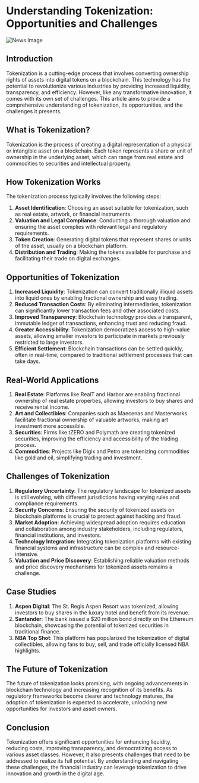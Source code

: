 # Understanding Tokenization: Opportunities and Challenges

![News Image](https://uploads-ssl.webflow.com/665f9886cd4e586a9a14dc8c/669df48d9bd119994fe2dc55__Understanding%20Tokenization%20Opportunities%20and%20Challenges.png)

## Introduction

Tokenization is a cutting-edge process that involves converting ownership rights of assets into digital tokens on a blockchain. This technology has the potential to revolutionize various industries by providing increased liquidity, transparency, and efficiency. However, like any transformative innovation, it comes with its own set of challenges. This article aims to provide a comprehensive understanding of tokenization, its opportunities, and the challenges it presents.

## What is Tokenization?

Tokenization is the process of creating a digital representation of a physical or intangible asset on a blockchain. Each token represents a share or unit of ownership in the underlying asset, which can range from real estate and commodities to securities and intellectual property.

## How Tokenization Works

The tokenization process typically involves the following steps:

1. **Asset Identification**: Choosing an asset suitable for tokenization, such as real estate, artwork, or financial instruments.
2. **Valuation and Legal Compliance**: Conducting a thorough valuation and ensuring the asset complies with relevant legal and regulatory requirements.
3. **Token Creation**: Generating digital tokens that represent shares or units of the asset, usually on a blockchain platform.
4. **Distribution and Trading**: Making the tokens available for purchase and facilitating their trade on digital exchanges.

## Opportunities of Tokenization

1. **Increased Liquidity**: Tokenization can convert traditionally illiquid assets into liquid ones by enabling fractional ownership and easy trading.
2. **Reduced Transaction Costs**: By eliminating intermediaries, tokenization can significantly lower transaction fees and other associated costs.
3. **Improved Transparency**: Blockchain technology provides a transparent, immutable ledger of transactions, enhancing trust and reducing fraud.
4. **Greater Accessibility**: Tokenization democratizes access to high-value assets, allowing smaller investors to participate in markets previously restricted to large investors.
5. **Efficient Settlement**: Blockchain transactions can be settled quickly, often in real-time, compared to traditional settlement processes that can take days.

## Real-World Applications

1. **Real Estate**: Platforms like RealT and Harbor are enabling fractional ownership of real estate properties, allowing investors to buy shares and receive rental income.
2. **Art and Collectibles**: Companies such as Maecenas and Masterworks facilitate fractional ownership of valuable artworks, making art investment more accessible.
3. **Securities**: Firms like tZERO and Polymath are creating tokenized securities, improving the efficiency and accessibility of the trading process.
4. **Commodities**: Projects like Digix and Petro are tokenizing commodities like gold and oil, simplifying trading and investment.

## Challenges of Tokenization

1. **Regulatory Uncertainty**: The regulatory landscape for tokenized assets is still evolving, with different jurisdictions having varying rules and compliance requirements.
2. **Security Concerns**: Ensuring the security of tokenized assets on blockchain platforms is crucial to protect against hacking and fraud.
3. **Market Adoption**: Achieving widespread adoption requires education and collaboration among industry stakeholders, including regulators, financial institutions, and investors.
4. **Technology Integration**: Integrating tokenization platforms with existing financial systems and infrastructure can be complex and resource-intensive.
5. **Valuation and Price Discovery**: Establishing reliable valuation methods and price discovery mechanisms for tokenized assets remains a challenge.

## Case Studies

1. **Aspen Digital**: The St. Regis Aspen Resort was tokenized, allowing investors to buy shares in the luxury hotel and benefit from its revenue.
2. **Santander**: The bank issued a $20 million bond directly on the Ethereum blockchain, showcasing the potential of tokenized securities in traditional finance.
3. **NBA Top Shot**: This platform has popularized the tokenization of digital collectibles, allowing fans to buy, sell, and trade officially licensed NBA highlights.

## The Future of Tokenization

The future of tokenization looks promising, with ongoing advancements in blockchain technology and increasing recognition of its benefits. As regulatory frameworks become clearer and technology matures, the adoption of tokenization is expected to accelerate, unlocking new opportunities for investors and asset owners.

## Conclusion

Tokenization offers significant opportunities for enhancing liquidity, reducing costs, improving transparency, and democratizing access to various asset classes. However, it also presents challenges that need to be addressed to realize its full potential. By understanding and navigating these challenges, the financial industry can leverage tokenization to drive innovation and growth in the digital age.
